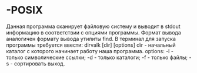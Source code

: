# -POSIX
  Данная программа сканирует файловую систему и выводит в stdout информацию в соответствии с опциями программы. Формат вывода аналогичен формату вывода утилиты find.
  В терминал для запуска программы требуется ввести: dirvalk [dir] [options]
  dir - начальный каталог с которого начинает работу наша программа.
  options:
  -l - только символические ссылки;
  -d - только каталоги;
  -f - только файлы;
  -s - сортировать выход.

